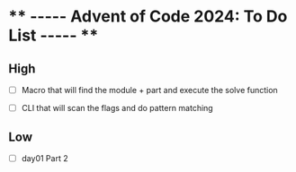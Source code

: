 # ** ----- Advent of Code 2024: To Do List ----- **

## High

- [ ] Macro that will find the module + part and execute the solve function
- [ ] CLI that will scan the flags and do pattern matching


## Low

- [ ] day01 Part 2
